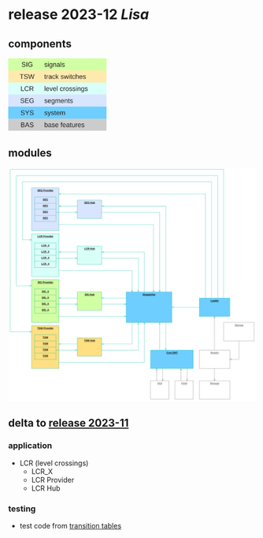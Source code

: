 # release 2023-12 _Lisa_

## components
<img src="../specification/doc/components.svg" alt="modules" style="width:200px;"> 

## modules
![overview](../specification/doc/rel-2023-12_overview.svg)

## delta to [release 2023-11](release_2023-11.md)

### application
-   LCR (level crossings)
    -   LCR_X
    -   LCR Provider
    -   LCR Hub

### testing
-   test code from [transition tables](../specification/doc/transition_tables.md)
